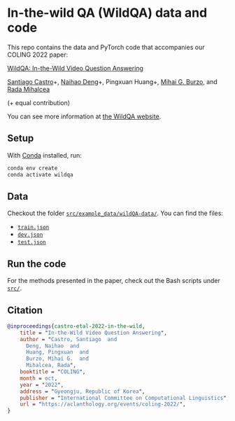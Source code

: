 # In-the-wild QA (WildQA) data and code

This repo contains the data and PyTorch code that accompanies our COLING 2022 paper:

[WildQA: In-the-Wild Video Question Answering](https://arxiv.org/pdf/2209.06650.pdf)

[Santiago Castro](https://santi.uy/)+, [Naihao Deng](https://dnaihao.github.io/)+, Pingxuan Huang+,
[Mihai G. Burzo](https://sites.google.com/umich.edu/mburzo), and [Rada Mihalcea](https://web.eecs.umich.edu/~mihalcea/)
 
(+ equal contribution)

You can see more information at [the WildQA website](https://lit.eecs.umich.edu/wildqa/).

## Setup

With [Conda](https://docs.conda.io/en/latest/) installed, run:

```bash
conda env create
conda activate wildqa
```

## Data

Checkout the folder [`src/example_data/wildQA-data/`](src/example_data/wildQA-data). You can find the files:

* [`train.json`](src/example_data/wildQA-data/train.json)
* [`dev.json`](src/example_data/wildQA-data/dev.json)
* [`test.json`](src/example_data/wildQA-data/test.json)

## Run the code

For the methods presented in the paper, check out the Bash scripts under [`src/`](src).

## Citation

```bibtex
@inproceedings{castro-etal-2022-in-the-wild,
    title = "In-the-Wild Video Question Answering",
    author = "Castro, Santiago  and
      Deng, Naihao  and
      Huang, Pingxuan  and
      Burzo, Mihai G.  and
      Mihalcea, Rada",
    booktitle = "COLING",
    month = oct,
    year = "2022",
    address = "Gyeongju, Republic of Korea",
    publisher = "International Committee on Computational Linguistics",
    url = "https://aclanthology.org/events/coling-2022/",
}
```
